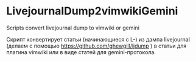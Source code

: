 # LivejournalDump2vimwikiGemini
Scripts convert livejournal dump to vimwiki or gemini

Скрипт конвертирует статьи (начинающиеся с L-) из дампа livejournal (делаем с помощью https://github.com/ghewgill/ljdump ) в
статьи для плагина vimwiki или в виде статей для gemini-протокола.
